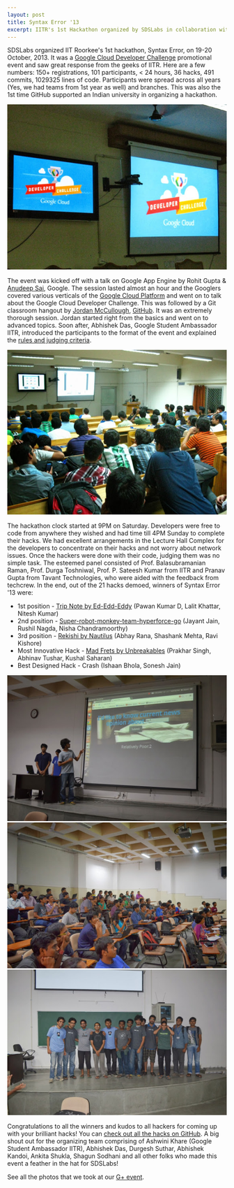 ```yaml
---
layout: post
title: Syntax Error '13
excerpt: IITR's 1st Hackathon organized by SDSLabs in collaboration with Google &amp; GitHub
---
```


SDSLabs organized IIT Roorkee's 1st hackathon, Syntax Error, on 19-20 October, 2013. It was a [Google Cloud Developer Challenge](http://www.google.com/events/gcdc2013/) promotional event and saw great response from the geeks of IITR. Here are a few numbers: 150+ registrations, 101 participants, &lt; 24 hours, 36 hacks, 491 commits, 1029325 lines of code. Participants were spread across all years (Yes, we had teams from 1st year as well) and branches. This was also the 1st time GitHub supported an Indian university in organizing a hackathon.

![GCDC](/images/posts/syntax-error/gcdc.jpg)

The event was kicked off with a talk on Google App Engine by Rohit Gupta & [Anudeep Sai](https://plus.google.com/u/0/117456238851648091666), Google. The session lasted almost an hour and the Googlers covered various verticals of the [Google Cloud Platform](https://cloud.google.com/) and went on to talk about the Google Cloud Developer Challenge. This was followed by a Git classroom hangout by [Jordan McCullough](https://github.com/blog/1456-jordan-mccullough-is-a-githubber), [GitHub](https://github.com/jordanmccullough). It was an extremely thorough session. Jordan started right from the basics and went on to advanced topics. Soon after, Abhishek Das, Google Student Ambassador IITR, introduced the participants to the format of the event and explained the [rules and judging criteria](https://docs.google.com/presentation/d/1yXJ6h4QqfKYbEE1yIweVjEV0ZmGcknrnLarOocOaB64/edit?usp=sharing).

![GAE Talk](/images/posts/syntax-error/gae-talk.jpg)

The hackathon clock started at 9PM on Saturday. Developers were free to code from anywhere they wished and had time till 4PM Sunday to complete their hacks. We had excellent arrangements in the Lecture Hall Complex for the developers to concentrate on their hacks and not worry about network issues. Once the hackers were done with their code, judging them was no simple task. The esteemed panel consisted of Prof. Balasubramanian Raman, Prof. Durga Toshniwal, Prof. P. Sateesh Kumar from IITR and Pranav Gupta from Tavant Technologies, who were aided with the feedback from techcrew. In the end, out of the 21 hacks demoed, winners of Syntax Error '13 were:

* 1st position - [Trip Note by Ed-Edd-Eddy](https://github.com/SyntaxError2013/Ed-Edd-Eddy) (Pawan Kumar D, Lalit Khattar, Nitesh Kumar)
* 2nd position - [Super-robot-monkey-team-hyperforce-go](https://github.com/SyntaxError2013/Super-robot-monkey-team-hyperforce-go) (Jayant Jain, Rushil Nagda, Nisha Chandramoorthy)
* 3rd position - [Rekishi by Nautilus](https://github.com/SyntaxError2013/Nautilus) (Abhay Rana, Shashank Mehta, Ravi Kishore)
* Most Innovative Hack - [Mad Frets by Unbreakables](https://github.com/SyntaxError2013/Unbreakables) (Prakhar Singh, Abhinav Tushar, Kushal Saharan)
* Best Designed Hack - Crash (Ishaan Bhola, Sonesh Jain)

![Demo](/images/posts/syntax-error/demo.jpg)
![Audience](/images/posts/syntax-error/audience.jpg)
![Winners](/images/posts/syntax-error/winners.jpg)

Congratulations to all the winners and kudos to all hackers for coming up with your brilliant hacks! You can [check out all the hacks on GitHub](https://github.com/SyntaxError2013). A big shout out for the organizing team comprising of Ashwini Khare (Google Student Ambassador IITR), Abhishek Das, Durgesh Suthar, Abhishek Kandoi, Ankita Shukla, Shagun Sodhani and all other folks who made this event a feather in the hat for SDSLabs!

See all the photos that we took at our [G+ event](https://plus.google.com/u/0/events/gallery/cvm3l40cjuo84du2bnke0fvvp54).